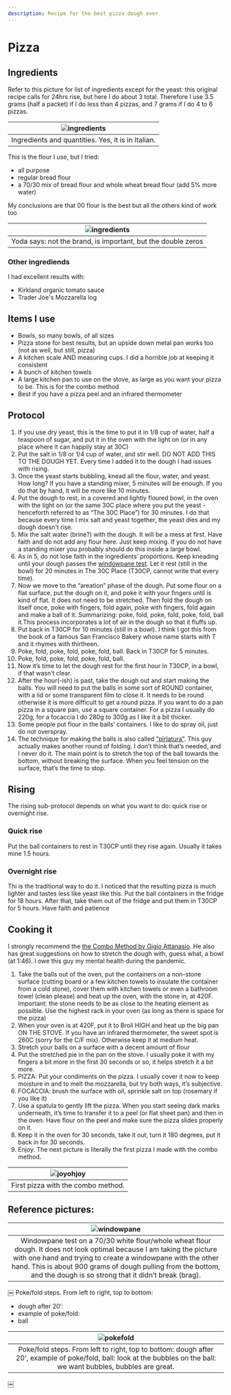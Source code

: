 ```yaml
---
description: Recipe for the best pizza dough ever
---
```


# Pizza

## Ingredients

Refer to this picture for list of ingredients except for the yeast: this original recipe calls for 24hrs rise, but here I do about 3 total. Therefore I use 3.5 grams (half a packet) if I do less than 4 pizzas, and 7 grams if I do 4 to 6 pizzas.

| ![ingredients](assets/ingredients.jpeg) |
|:--:|
| Ingredients and quantities. Yes, it is in Italian. |

This is the flour I use, but I tried:

* all purpose
* regular bread flour
* a 70/30 mix of bread flour and whole wheat bread flour (add 5% more water)

My conclusions are that 00 flour is the best but all the others kind of work too

| ![ingredients](assets/flour.jpeg) |
|:--:|
| Yoda says: not the brand, is important, but the double zeros |

### Other ingrediends

I had excellent results with:

* Kirkland organic tomato sauce
* Trader Joe's Mozzarella log

## Items I use

* Bowls, so many bowls, of all sizes
* Pizza stone for best results, but an upside down metal pan works too (not as well, but still, pizza)
* A kitchen scale AND measuring cups. I did a horrible job at keeping it consistent
* A bunch of kitchen towels
* A large kitchen pan to use on the stove, as large as you want your pizza to be. This is for the combo method
* Best if you have a pizza peel and an infrared thermometer

## Protocol

1. If you use dry yeast, this is the time to put it in 1/8 cup of water, half a teaspoon of sugar, and put it in the oven with the light on (or in any place where it can happily stay at 30C)
2. Put the salt in 1/8 or 1/4 cup of water, and stir well. DO NOT ADD THIS TO THE DOUGH YET. Every time I added it to the dough I had issues with rising.
3. Once the yeast starts bubbling, knead all the flour, water, and yeast. How long? If you have a standing mixer, 5 minutes will be enough. If you do that by hand, it will be more like 10 minutes.
4. Put the dough to rest, in a covered and lightly floured bowl, in the oven with the light on (or the same 30C place where you put the yeast - henceforth referred to as “The 30C Place”) for 30 minutes. I do that because every time I mix salt and yeast together, the yeast dies and my dough doesn’t rise.
5. Mix the salt water (brine?) with the dough. It will be a mess at first. Have faith and do not add any flour here. Just keep mixing. If you do not have a standing mixer you probably should do this inside a large bowl.
6. As in 5, do not lose faith in the ingredients’ proportions. Keep kneading until your dough passes the [windowpane test](https://www.thekitchn.com/bakers-techniques-how-to-do-th-70784). Let it rest (still in the bowl) for 20 minutes in The 30C Place (T30CP, cannot write that every time).
7. Now we move to the “areation” phase of the dough. Put some flour on a flat surface, put the dough on it, and poke it with your fingers until is kind of flat. It does not need to be stretched. Then fold the dough on itself once, poke with fingers, fold again, poke with fingers, fold again and make a ball of it. Summarizing: poke, fold, poke, fold, poke, fold, ball it.This process incorporates a lot of air in the dough so that it fluffs up.
8. Put back in T30CP for 10 minutes (still in a bowl). I think I got this from the book of a famous San Francisco Bakery whose name starts with T and it rhymes with thirtheen.
9. Poke, fold, poke, fold, poke, fold, ball. Back in T30CP for 5 minutes.
10. Poke, fold, poke, fold, poke, fold, ball.
11. Now it’s time to let the dough rest for the first hour in T30CP, in a bowl, if that wasn’t clear.
12. After the hour(-ish) is past, take the dough out and start making the balls. You will need to put the balls in some sort of ROUND container, with a lid or some transparent film to close it. It needs to be round otherwise it is more difficult to get a round pizza. If you want to do a pan pizza in a square pan, use a square container. For a pizza I usually do 220g, for a focaccia I do 280g to 300g as I like it a bit thicker.
13. Some people put flour in the balls’ containers. I like to do spray oil, just do not overspray.
14. The technique for making the balls is also called [“pirlatura”](https://www.youtube.com/watch?v=z4GgWcMNufM\&themeRefresh=1). This guy actually makes another round of folding. I don’t think that’s needed, and I never do it. The main point is to stretch the top of the ball towards the bottom, without breaking the surface. When you feel tension on the surface, that’s the time to stop.

## Rising

The rising sub-protocol depends on what you want to do: quick rise or overnight rise.

### Quick rise

Put the ball containers to rest in T30CP until they rise again. Usually it takes mine 1.5 hours.

### Overnight rise

Thi is the traditional way to do it. I noticed that the resulting pizza is much lighter and tastes less like yeast like this. 
Put the ball containers in the fridge for 18 hours. After that, take them out of the fridge and put them in T30CP for 5 hours. Have faith and patience

## Cooking it

I strongly recommend the [the Combo Method by Gigio Attanasio](https://www.youtube.com/watch?v=oGYadIZmloA). He also has great suggestions on how to stretch the dough with, guess what, a bowl (at 1:46). I owe this guy my mental health during the pandemic.

1. Take the balls out of the oven, put the containers on a non-stone surface (cutting board or a few kitchen towels to insulate the container from a cold stone), cover them with kitchen towels or even a bathroom towel (clean please) and heat up the oven, with the stone in, at 420F. Important: the stone needs to be as close to the heating element as possible. Use the highest rack in your oven (as long as there is space for the pizza)
2. When your oven is at 420F, put it to Broil HIGH and heat up the big pan ON THE STOVE. If you have an infrared thermometer, the sweet spot is 260C (sorry for the C/F mix). Otherwise keep it at medium heat.
3. Stretch your balls on a surface with a decent amount of flour
4. Put the stretched pie in the pan on the stove. I usually poke it with my fingers a bit more in the first 30 seconds or so, it helps stretch it a bit more.
5. PIZZA: Put your condiments on the pizza. I usually cover it now to keep moisture in and to melt the mozzarella, but try both ways, it’s subjective.
6. FOCACCIA: brush the surface with oil, sprinkle salt on top (rosemary if you like it)
7. Use a spatula to gently lift the pizza. When you start seeing dark marks underneath, it’s time to transfer it to a peel (or flat sheet pan) and then in the oven. Have flour on the peel and make sure the pizza slides properly on it.
8. Keep it in the oven for 30 seconds, take it out, turn it 180 degrees, put it back in for 30 seconds.
9. Enjoy. The next picture is literally the first pizza I made with the combo method.

| ![joyohjoy](assets/firstpizza.jpeg) |
|:--:|
| First pizza with the combo method.|


## Reference pictures:

| ![windowpane](assets/windowpane.jpeg) |
|:--:|
| Windowpane test on a 70/30 white flour/whole wheat flour dough. It does not look optimal because I am taking the picture with one hand and trying to create a windowpane with the other hand. This is about 900 grams of dough pulling from the bottom, and the dough is so strong that it didn’t break (brag).|

￼
Poke/fold steps. From left to right, top to bottom: 

* dough after 20’:
* example of poke/fold:
* ball

| ![pokefold](assets/pokefold.png) |
|:--:|
| Poke/fold steps. From left to right, top to bottom: dough after 20’, example of poke/fold, ball: look at the bubbles on the ball: we want bubbles, bubbles are great. |


￼

